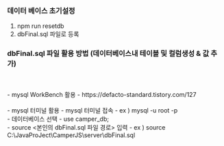 ### 데이터 베이스 초기설정
1. npm run resetdb
2. dbFinal.sql 파일로 등록


### dbFinal.sql 파일 활용 방법 (데이터베이스내 테이블 및 컬럼생성 & 값 추가)
</br>
</br>
  - mysql WorkBench 활용
    - https://defacto-standard.tistory.com/127
</br>
</br>
- mysql 터미널 활용
  - mysql 터미널 접속
    - ex ) mysql -u root -p
</br>
  - 데이터베이스 선택
    - use camper_db;
</br>
  - source <본인의 dbFinal.sql 파일 경로> 입력
    - ex ) source C:\JavaProJect\CamperJS\server\dbFinal.sql
</br>
